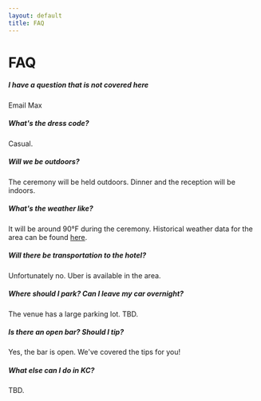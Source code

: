 ```yaml
---
layout: default
title: FAQ
---
```

# FAQ

##### I have a question that is not covered here

Email Max

##### What's the dress code?

Casual.

##### Will we be outdoors?

The ceremony will be held outdoors. Dinner and the reception will be indoors.

##### What's the weather like?

It will be around 90°F during the ceremony. Historical weather data for the area can be found [here](https://www.wunderground.com/history/daily/us/ks/olathe/KOJC/date/2022-8-25).

##### Will there be transportation to the hotel?

Unfortunately no. Uber is available in the area.

##### Where should I park? Can I leave my car overnight?

The venue has a large parking lot. TBD.

##### Is there an open bar? Should I tip?

Yes, the bar is open. We've covered the tips for you!

##### What else can I do in KC?

TBD.
